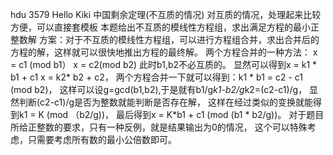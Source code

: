 hdu 3579 Hello Kiki 中国剩余定理(不互质的情况)
对互质的情况，处理起来比较方便，可以直接套模板
本题给出不互质的模线性方程组，求出满足方程的最小正整数解
方案：对于不互质的模线性方程组，可以进行方程组合并，求出合并后的方程的解，这样就可以很快地推出方程的最终解。
两个方程合并的一种方法：
x = c1 (mod b1）
x = c2(mod b2) 
此时b1,b2不必互质的。
显然可以得到x = k1 * b1 + c1   x = k2* b2 + c2，
两个方程合并一下就可以得到：k1 * b1 = c2 - c1 (mod b2)，
这样可以设g=gcd(b1,b2),于是就有b1/g*k1-b2/g*k2=(c2-c1)/g，
显然判断(c2-c1)/g是否为整数就能判断是否存在解，
这样在经过类似的变换就能得到k1 = K (mod （b2/g))，
最后得到x = K*b1 + c1 (mod (b1 * b2/g))。
对于题目所给正整数的要求，只有一种反例，就是结果输出为0的情况，
这个可以特殊考虑，只需要考虑所有数的最小公倍数即可。

